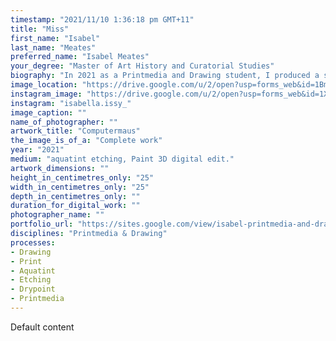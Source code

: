 ```yaml
---
timestamp: "2021/11/10 1:36:18 pm GMT+11"
title: "Miss"
first_name: "Isabel"
last_name: "Meates"
preferred_name: "Isabel Meates"
your_degree: "Master of Art History and Curatorial Studies"
biography: "In 2021 as a Printmedia and Drawing student, I produced a series of drawings which shifted from the observational into abstraction. Deconstruction methodology was used to generate compositions which are 'oppositional'. The notion of 'structural unity' was abandoned for a drawing process which was indefinite though responsive. At current, my project investigates the movement of analogue drawing into digital. A composition on a computer page can be reconstructed in many variations. Transferring analogue information into a simple digital format allowed the drawings to develop outwards."
image_location: "https://drive.google.com/u/2/open?usp=forms_web&id=1Bmxr2WZNmKjVO0nLrLqxegw-D2tAmZtt"
instagram_image: "https://drive.google.com/u/2/open?usp=forms_web&id=1Xdssw_kRuE_46wSiBbdUdXFkpm5WAXZK"
instagram: "isabella.issy_"
image_caption: ""
name_of_photographer: ""
artwork_title: "Computermaus"
the_image_is_of_a: "Complete work"
year: "2021"
medium: "aquatint etching, Paint 3D digital edit."
artwork_dimensions: ""
height_in_centimetres_only: "25"
width_in_centimetres_only: "25"
depth_in_centimetres_only: ""
duration_for_digital_work: ""
photographer_name: ""
portfolio_url: "https://sites.google.com/view/isabel-printmedia-and-drawing/main"
disciplines: "Printmedia & Drawing"
processes:
- Drawing
- Print
- Aquatint
- Etching
- Drypoint
- Printmedia
---
```


Default content